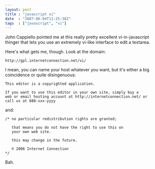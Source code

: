 ```yaml
---
layout: post
title : "javascript vi"
date  : "2007-06-04T11:25:38Z"
tags  : ["javascript", "vi"]
---
```

John Cappiello pointed me at this really pretty excellent vi-in-javascript
thinger that lets you use an extremely vi-like interface to edit a textarea.

Here's what gets me, though.  Look at the domain:

    http://gpl.internetconnection.net/vi/

I mean, you can name your host whatever you want, but it's either a big
coincidence or quite disingenuous:

    This editor is a copyrighted application.

    If you want to use this editor in your own site, simply buy a
    web or email hosting account at http://internetconnection.net/ or
    call us at 888-xxx-yyyy

and:

    /* no particular redistribution rights are granted;

       that means you do not have the right to use this on
       your own web site.

       this may change in the future.

       © 2006 Internet Connection
    */

Bah.

